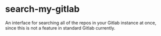 # search-my-gitlab
An interface for searching all of the repos in your Gitlab instance at once, since this is not a feature in standard Gitlab currently.
